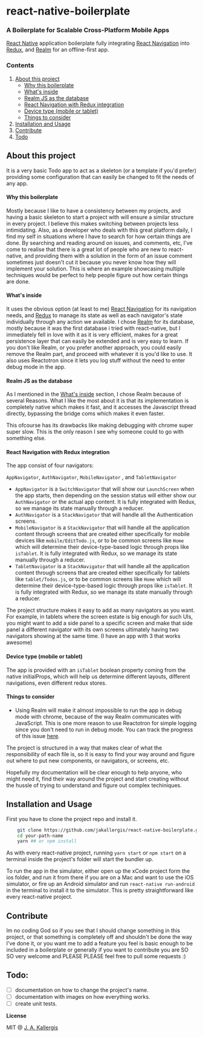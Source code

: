 # react-native-boilerplate

### A Boilerplate for Scalable Cross-Platform Mobile Apps 

[React Native](https://facebook.github.io/react-native/) application boilerplate fully integrating [React Navigation](https://reactnavigation.org/) into [Redux](https://github.com/reactjs/redux), and [Realm](https://realm.io/docs/javascript/latest) for an offline-first app.

### Contents

1. [About this project](#about-this-project)
   - [Why this boilerplate](#why-this-boilerplate)
   - [What's inside](#whats-inside)
   - [Realm JS as the database](#realm-js-as-the-database)
   - [React Navigation with Redux integration](#react-navigation-with-redux-integration)
   - [Device type (mobile or tablet)](#device-type-mobile-or-tablet)
   - [Things to consider](#things-to-consider)
2. [Installation and Usage](#installation-and-usage)
3. [Contribute](#contribute)
4. [Todo](#todo)

## About this project

It is a very basic Todo app to act as a skeleton (or a template if you'd prefer) providing some configuration that can easily be changed to fit the needs of any app. 

#### Why this boilerplate

Mostly because I like to have a consistency between my projects, and having a basic skeleton to start a project with will ensure a similar structure in every project. I believe this makes switching between projects less intimidating. Also, as a developer who deals with this great platform daily, I find my self in situations where I have to search for how certain things are done. By searching and reading around on issues, and comments, etc, I've come to realise that there is a great lot of people who are new to react-native, and providing them with a solution in the form of an issue comment sometimes just doesn't cut it because you never know how they will implement your solution. This is where an example showcasing multiple techniques would be perfect to help people figure out how certain things are done.

#### What's inside

It uses the obvious option (at least to me) [React Navigation](https://reactnavigation.org/) for its navigation needs, and [Redux](https://github.com/reactjs/redux) to manage its state as well as each navigator's state individually through any action we available. I chose [Realm](https://realm.io/docs/javascript/latest) for its database, mostly because it was the first database i tried with react-native, but I immediately fell in love with it as it is very efficient, makes for a great persistence layer that can easily be extended and is very easy to learn. If you don't like Realm, or you prefer another approach, you could easily remove the Realm part, and proceed with whatever it is you'd like to use. It also uses Reactotron since it lets you log stuff without the need to enter debug mode in the app.

#### Realm JS as the database

As I mentioned in the [What's inside](#whats-inside) section, I chose Realm because of several Reasons. What I like the most about it is that its implementation is completely native which makes it fast, and it accesses the Javascript thread directly, bypassing the bridge coms which makes it even faster.

This ofcourse has its drawbacks like making debugging with chrome super super slow. This is the only reason I see why someone could to go with something else. 

#### React Navigation with Redux integration

The app consist of four navigators: 

`AppNavigator`, `AuthNavigator`, `MobileNavigator` , and `TabletNavigator`

- `AppNavigator` is a `SwitchNavigator` that will show our `LaunchScreen` when the app starts, then depending on the session status will either show our `AuthNavigator` or the actual app content.
  It is fully integrated with Redux, so we manage its state manually through a reducer.
- `AuthNavigator` is a `StackNavigator` that will handle all the Authentication screens.
- `MobileNavigator` is a `StackNavigator` that will handle all the application content through screens
  that are created either specifically for mobile devices like `mobile/EditTodo.js`, or to be common screens like `Home` which will determine their device-type-based logic through props like `isTablet`.
  It is fully integrated with Redux, so we manage its state manually through a reducer.
- `TabletNavigator` is a `StackNavigator` that will handle all the application content through screens
  that are created either specifically for tablets like `tablet/Todos.js`, or to be common screens like `Home` which will determine their device-type-based logic through props like `isTablet`.
  It is fully integrated with Redux, so we manage its state manually through a reducer.

The project structure makes it easy to add as many navigators as you want. For example, in tablets where the screen estate is big enough for such UIs, you might want to add a side panel to a specific screen and make that side panel a different navigator with its own screens ultimately having two navigators showing at the same time. (I have an app with 3 that works awesome)

#### Device type (mobile or tablet)

The app is provided with an `isTablet` boolean property coming from the native initialProps, which will help us determine different layouts, different navigations, even different redux stores.

#### Things to consider

- Using Realm will make it almost impossible to run the app in debug mode with chrome, because of the way Realm communicates with JavaScript. This is one more reason to use Reactotron for simple logging since you don't need to run in debug mode. You can track the progress of this issue [here](https://github.com/realm/realm-js/issues/491#issuecomment-350718316).

The project is structured in a way that makes clear of what the responsibility of each file is, so it is easy to find your way around and figure out where to put new components, or navigators, or screens, etc.

Hopefully my documentation will be clear enough to help anyone, who might need it, find their way around the project and start creating without the hussle of trying to understand and figure out complex techiniques.

## Installation and Usage

First you have to clone the project repo and install it.

```bash
    git clone https://github.com/jakallergis/react-native-boilerplate.git your-path-name
    cd your-path-name
    yarn ## or npm install
```
As with every react-native project, running `yarn start` or `npm start` on a terminal inside the project's folder will start the bundler up.

To run the app in the simulator, either open up the xCode project form the ios folder, and run it from there if you are on a Mac and want to use the iOS simulator, or fire up an Android simulator and run `react-native run-android` in the terminal to install it to the simulator. This is pretty straightforward like every react-native project.

## Contribute

Im no coding God so if you see that I should change something in this project, or that something is completely off and shouldn't be done the way I've done it, or you want me to add a feature you feel is basic enough to be included in a boilerplate or generally if you want to contribute you are SO SO very welcome and PLEASE PLEASE feel free to pull some requests :)

## Todo:

- [ ] documentation on how to change the project's name.
- [ ] documentation with images on how everything works.
- [ ] create unit tests.

**License**

MIT @ [J. A. Kallergis](https://github.com/jakallergis)